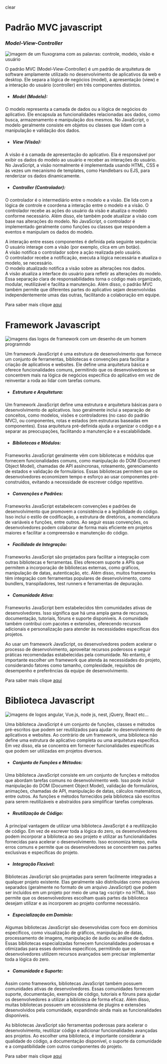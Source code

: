 clear
<h1 class="code-line" data-line-start=0 data-line-end=1 ><a id="Padro_MVC_javascript_0"></a>Padrão MVC javascript</h1>
<h3 class="code-line" data-line-start=1 data-line-end=2 ><a id="_ModelViewController__1"></a><em>Model-View-Controller</em></h3>
<p class="has-line-data" data-line-start="2" data-line-end="3"><img src="https://blog.cod3r.com.br/wp-content/uploads/2022/08/padraomvc-950x500.png" alt="imagem de um fluxograma com as palavras: controle, modelo, visão e usuário"></p>
<p class="has-line-data" data-line-start="4" data-line-end="5">O padrão MVC (Model-View-Controller) é um padrão de arquitetura de software amplamente utilizado no desenvolvimento de aplicativos da web e desktop. Ele separa a lógica de negócios (model), a apresentação (view) e a interação do usuário (controller) em três componentes distintos.</p>
<ul>
<li class="has-line-data" data-line-start="6" data-line-end="7">
<h5 class="code-line" data-line-start=6 data-line-end=7 ><a id="Model_Modelo_6"></a>Model (Modelo):</h5>
</li>
</ul>
<p class="has-line-data" data-line-start="7" data-line-end="8">O modelo representa a camada de dados ou a lógica de negócios do aplicativo. Ele encapsula as funcionalidades relacionadas aos dados, como busca, armazenamento e manipulação dos mesmos. No JavaScript, o modelo geralmente consiste em objetos ou classes que lidam com a manipulação e validação dos dados.</p>
<ul>
<li class="has-line-data" data-line-start="9" data-line-end="10">
<h5 class="code-line" data-line-start=9 data-line-end=10 ><a id="View_Viso_9"></a>View (Visão):</h5>
</li>
</ul>
<p class="has-line-data" data-line-start="10" data-line-end="11">A visão é a camada de apresentação do aplicativo. Ela é responsável por exibir os dados do modelo ao usuário e receber as interações do usuário. No JavaScript, a visão normalmente é implementada usando HTML, CSS e às vezes um mecanismo de templates, como Handlebars ou EJS, para renderizar os dados dinamicamente.</p>
<ul>
<li class="has-line-data" data-line-start="12" data-line-end="13">
<h5 class="code-line" data-line-start=12 data-line-end=13 ><a id="Controller_Controlador_12"></a>Controller (Controlador):</h5>
</li>
</ul>
<p class="has-line-data" data-line-start="13" data-line-end="14">O controlador é o intermediário entre o modelo e a visão. Ele lida com a lógica de controle e coordena a interação entre o modelo e a visão. O controlador recebe as ações do usuário da visão e atualiza o modelo conforme necessário. Além disso, ele também pode atualizar a visão com base nas alterações do modelo. No JavaScript, o controlador é implementado geralmente como funções ou classes que respondem a eventos e manipulam os dados do modelo.</p>
<p class="has-line-data" data-line-start="15" data-line-end="22">A interação entre esses componentes é definida pela seguinte sequência:<br>
O usuário interage com a visão (por exemplo, clica em um botão).<br>
A visão notifica o controlador sobre a ação realizada pelo usuário.<br>
O controlador recebe a notificação, executa a lógica necessária e atualiza o modelo, se necessário.<br>
O modelo atualizado notifica a visão sobre as alterações nos dados.<br>
A visão atualiza a interface do usuário para refletir as alterações do modelo.<br>
Essa separação clara de responsabilidades torna o código mais organizado, modular, reutilizável e facilita a manutenção. Além disso, o padrão MVC também permite que diferentes partes do aplicativo sejam desenvolvidas independentemente umas das outras, facilitando a colaboração em equipe.</p>
<p class="has-line-data" data-line-start="23" data-line-end="24">Para saber mais clique <a href="https://blog.cod3r.com.br/entenda-o-padrao-de-arquitetura-mvc">aqui</a></p>
<h1 class="code-line" data-line-start=26 data-line-end=27 ><a id="Framework_Javascript_26"></a>Framework Javascript</h1>
<p class="has-line-data" data-line-start="28" data-line-end="29"><img src="https://jumpgrowth.com/wp-content/uploads/2021/01/10-Web-Development-Frameworks.png" alt="imagens das logos de framework com um desenho  de um homem programndo "></p>
<p class="has-line-data" data-line-start="30" data-line-end="31">Um framework JavaScript é uma estrutura de desenvolvimento que fornece um conjunto de ferramentas, bibliotecas e convenções para facilitar a criação de aplicativos e websites. Ele define uma arquitetura básica e oferece funcionalidades comuns, permitindo que os desenvolvedores se concentrem mais na lógica de negócios específica do aplicativo em vez de reinventar a roda ao lidar com tarefas comuns.</p>
<ul>
<li class="has-line-data" data-line-start="32" data-line-end="33">
<h5 class="code-line" data-line-start=32 data-line-end=33 ><a id="Estrutura_e_Arquitetura_32"></a>Estrutura e Arquitetura:</h5>
</li>
</ul>
<p class="has-line-data" data-line-start="33" data-line-end="34">Um framework JavaScript define uma estrutura e arquitetura básicas para o desenvolvimento de aplicativos. Isso geralmente inclui a separação de conceitos, como modelos, visões e controladores (no caso do padrão MVC), ou componentes, rotas e estados (em estruturas baseadas em componentes). Essa arquitetura pré-definida ajuda a organizar o código e a separar as preocupações, facilitando a manutenção e a escalabilidade.</p>
<ul>
<li class="has-line-data" data-line-start="35" data-line-end="36">
<h5 class="code-line" data-line-start=35 data-line-end=36 ><a id="Bibliotecas_e_Mdulos_35"></a>Bibliotecas e Módulos:</h5>
</li>
</ul>
<p class="has-line-data" data-line-start="36" data-line-end="37">Frameworks JavaScript geralmente vêm com bibliotecas e módulos que fornecem funcionalidades comuns, como manipulação do DOM (Document Object Model), chamadas de API assíncronas, roteamento, gerenciamento de estados e validação de formulários. Essas bibliotecas permitem que os desenvolvedores economizem tempo e esforço ao usar componentes pré-construídos, evitando a necessidade de escrever código repetitivo.</p>
<ul>
<li class="has-line-data" data-line-start="38" data-line-end="39">
<h5 class="code-line" data-line-start=38 data-line-end=39 ><a id="Convenes_e_Padres_38"></a>Convenções e Padrões:</h5>
</li>
</ul>
<p class="has-line-data" data-line-start="39" data-line-end="40">Frameworks JavaScript estabelecem convenções e padrões de desenvolvimento que promovem a consistência e a legibilidade do código. Isso inclui o estilo de codificação, a estrutura de diretórios, a nomenclatura de variáveis e funções, entre outros. Ao seguir essas convenções, os desenvolvedores podem colaborar de forma mais eficiente em projetos maiores e facilitar a compreensão e manutenção do código.</p>
<ul>
<li class="has-line-data" data-line-start="41" data-line-end="42">
<h5 class="code-line" data-line-start=41 data-line-end=42 ><a id="Facilidade_de_Integrao_41"></a>Facilidade de Integração:</h5>
</li>
</ul>
<p class="has-line-data" data-line-start="42" data-line-end="43">Frameworks JavaScript são projetados para facilitar a integração com outras bibliotecas e ferramentas. Eles oferecem suporte a APIs que permitem a incorporação de bibliotecas externas, como gráficos, manipulação de datas, autenticação, etc. Além disso, muitos frameworks têm integração com ferramentas populares de desenvolvimento, como bundlers, transpiladores, test runners e ferramentas de depuração.</p>
<ul>
<li class="has-line-data" data-line-start="44" data-line-end="45">
<h5 class="code-line" data-line-start=44 data-line-end=45 ><a id="Comunidade_Ativa_44"></a>Comunidade Ativa:</h5>
</li>
</ul>
<p class="has-line-data" data-line-start="45" data-line-end="46">Frameworks JavaScript bem estabelecidos têm comunidades ativas de desenvolvedores. Isso significa que há uma ampla gama de recursos, documentação, tutoriais, fóruns e suporte disponíveis. A comunidade também contribui com pacotes e extensões, oferecendo recursos adicionais e personalização para atender às necessidades específicas dos projetos.</p>
<p class="has-line-data" data-line-start="47" data-line-end="48">Ao usar um framework JavaScript, os desenvolvedores podem acelerar o processo de desenvolvimento, aproveitar recursos poderosos e seguir práticas recomendadas estabelecidas pela comunidade. No entanto, é importante escolher um framework que atenda às necessidades do projeto, considerando fatores como tamanho, complexidade, requisitos de desempenho e preferências da equipe de desenvolvimento.</p>
<p class="has-line-data" data-line-start="49" data-line-end="50">Para saber mais clique <a href="https://kenzie.com.br/blog/framework/">aqui</a></p>
<h1 class="code-line" data-line-start=51 data-line-end=52 ><a id="Biblioteca_Javascript_51"></a>Biblioteca Javascript</h1>
<p class="has-line-data" data-line-start="53" data-line-end="54"><img src="https://mundolm.net/wp-content/uploads/2023/02/frameworks-e-Bibliotecas-JavaScript-mais-famosas-em-2023.png" alt="imagens de logos angular, Vue.js, node js, nest, jQuery, React etc..."></p>
<p class="has-line-data" data-line-start="56" data-line-end="57">Uma biblioteca JavaScript é um conjunto de funções, classes e métodos pré-escritos que podem ser reutilizados para ajudar no desenvolvimento de aplicativos e websites. Ao contrário de um framework, uma biblioteca não define uma estrutura de aplicativo completa ou uma arquitetura específica. Em vez disso, ela se concentra em fornecer funcionalidades específicas que podem ser utilizadas em projetos diversos.</p>
<ul>
<li class="has-line-data" data-line-start="58" data-line-end="59">
<h5 class="code-line" data-line-start=58 data-line-end=59 ><a id="Conjunto_de_Funes_e_Mtodos_58"></a>Conjunto de Funções e Métodos:</h5>
</li>
</ul>
<p class="has-line-data" data-line-start="59" data-line-end="60">Uma biblioteca JavaScript consiste em um conjunto de funções e métodos que abordam tarefas comuns no desenvolvimento web. Isso pode incluir manipulação do DOM (Document Object Model), validação de formulários, animações, chamadas de API, manipulação de datas, cálculos matemáticos, entre outros. As funções e métodos fornecidos pela biblioteca são escritos para serem reutilizáveis e abstraídos para simplificar tarefas complexas.</p>
<ul>
<li class="has-line-data" data-line-start="61" data-line-end="62">
<h5 class="code-line" data-line-start=61 data-line-end=62 ><a id="Reutilizao_de_Cdigo_61"></a>Reutilização de Código:</h5>
</li>
</ul>
<p class="has-line-data" data-line-start="62" data-line-end="63">A principal vantagem de utilizar uma biblioteca JavaScript é a reutilização de código. Em vez de escrever toda a lógica do zero, os desenvolvedores podem incorporar a biblioteca ao seu projeto e utilizar as funcionalidades fornecidas para acelerar o desenvolvimento. Isso economiza tempo, evita erros comuns e permite que os desenvolvedores se concentrem nas partes exclusivas e específicas do projeto.</p>
<ul>
<li class="has-line-data" data-line-start="64" data-line-end="65">
<h5 class="code-line" data-line-start=64 data-line-end=65 ><a id="Integrao_Flexvel_64"></a>Integração Flexível:</h5>
</li>
</ul>
<p class="has-line-data" data-line-start="65" data-line-end="66">Bibliotecas JavaScript são projetadas para serem facilmente integradas a qualquer projeto existente. Elas geralmente são distribuídas como arquivos separados (geralmente no formato de um arquivo JavaScript) que podem ser incluídos em um projeto por meio de uma tag &lt;script&gt; no HTML. Isso permite que os desenvolvedores escolham quais partes da biblioteca desejam utilizar e as incorporem ao projeto conforme necessário.</p>
<ul>
<li class="has-line-data" data-line-start="67" data-line-end="68">
<h5 class="code-line" data-line-start=67 data-line-end=68 ><a id="Especializao_em_Domnio_67"></a>Especialização em Domínio:</h5>
</li>
</ul>
<p class="has-line-data" data-line-start="68" data-line-end="69">Algumas bibliotecas JavaScript são desenvolvidas com foco em domínios específicos, como visualização de gráficos, manipulação de datas, processamento de imagens, manipulação de áudio ou análise de dados. Essas bibliotecas especializadas fornecem funcionalidades poderosas e otimizadas para esses domínios específicos, permitindo que os desenvolvedores utilizem recursos avançados sem precisar implementar toda a lógica do zero.</p>
<ul>
<li class="has-line-data" data-line-start="70" data-line-end="71">
<h5 class="code-line" data-line-start=70 data-line-end=71 ><a id="Comunidade_e_Suporte_70"></a>Comunidade e Suporte:</h5>
</li>
</ul>
<p class="has-line-data" data-line-start="71" data-line-end="72">Assim como frameworks, bibliotecas JavaScript também possuem comunidades ativas de desenvolvedores. Essas comunidades fornecem suporte, documentação, exemplos de código, tutoriais e fóruns para ajudar os desenvolvedores a utilizar a biblioteca de forma eficaz. Além disso, muitas bibliotecas possuem um ecossistema de plugins e extensões desenvolvidos pela comunidade, expandindo ainda mais as funcionalidades disponíveis.</p>
<p class="has-line-data" data-line-start="73" data-line-end="74">As bibliotecas JavaScript são ferramentas poderosas para acelerar o desenvolvimento, reutilizar código e adicionar funcionalidades avançadas aos projetos. Ao escolher uma biblioteca, é importante considerar a qualidade do código, a documentação disponível, o suporte da comunidade e a compatibilidade com outros componentes do projeto.</p>
<p class="has-line-data" data-line-start="75" data-line-end="76">Para saber mais clique <a href="https://www.devmedia.com.br/top-5-bibliotecas-javascript-que-voce-precisa-conhecer/27681">aqui</a></p>